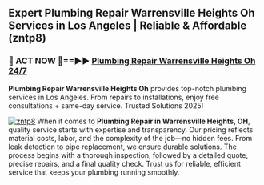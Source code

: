 ## Expert Plumbing Repair Warrensville Heights Oh Services in Los Angeles | Reliable & Affordable (zntp8)  

<h3>🚿 ACT NOW 🌟==►► <a href="https://tinyurl.com/2ne6vx2x" rel="nofollow">Plumbing Repair Warrensville Heights Oh 24/7</a></h3>

**Plumbing Repair Warrensville Heights Oh** provides top-notch plumbing services in Los Angeles. From repairs to installations, enjoy free consultations + same-day service. Trusted Solutions 2025!

[![zntp8](https://i.imgur.com/4PFF4AK.jpeg)](https://tinyurl.com/2ne6vx2x)
When it comes to **Plumbing Repair in Warrensville Heights, OH**, quality service starts with expertise and transparency. Our pricing reflects material costs, labor, and the complexity of the job—no hidden fees. From leak detection to pipe replacement, we ensure durable solutions. The process begins with a thorough inspection, followed by a detailed quote, precise repairs, and a final quality check. Trust us for reliable, efficient service that keeps your plumbing running smoothly.
